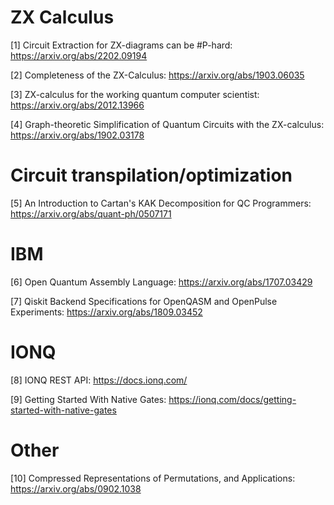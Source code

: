 # ZX Calculus

[1] Circuit Extraction for ZX-diagrams can be #P-hard: https://arxiv.org/abs/2202.09194

[2] Completeness of the ZX-Calculus: https://arxiv.org/abs/1903.06035

[3] ZX-calculus for the working quantum computer scientist: https://arxiv.org/abs/2012.13966

[4] Graph-theoretic Simplification of Quantum Circuits with the ZX-calculus: https://arxiv.org/abs/1902.03178

# Circuit transpilation/optimization

[5] An Introduction to Cartan's KAK Decomposition for QC Programmers: https://arxiv.org/abs/quant-ph/0507171

# IBM

[6] Open Quantum Assembly Language: https://arxiv.org/abs/1707.03429

[7] Qiskit Backend Specifications for OpenQASM and OpenPulse Experiments: https://arxiv.org/abs/1809.03452

# IONQ

[8] IONQ REST API: https://docs.ionq.com/

[9] Getting Started With Native Gates: https://ionq.com/docs/getting-started-with-native-gates

# Other

[10] Compressed Representations of Permutations, and Applications: https://arxiv.org/abs/0902.1038
